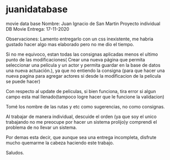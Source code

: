# juanidatabase
movie data base 
Nombre: Juan Ignacio de San Martin
Proyecto individual DB Movie
Entrega: 17-11-2020

Observaciones:
  Lamento entregarlo con un css inexistente, me habria gustado hacer algo mas elaborado pero no me dio el tiempo.
  
  Si no me equivoco, estan todas las consignas aplicadas menos el ultimo punto de las modificaciones( Crear una nueva página que permita seleccionar una película y un actor y
permita guardar en la base de datos una nueva actuación.), ya que no entiendo la consigna (para que hacer una nueva pagina para agregar actores si desde la modificacion de la pelicula se puede hacer)

  Con respecto al update de peliculas, si bien funciona, tira error si algun campo esta mal llenado(tampoco logre hacer que le funcione la validacion)
  
  Tomé los nombre de las rutas y etc como sugerencias, no como consignas.

  Al trabajar de manera individual, descuide el orden (ya que soy el unico trabajando no me preocupe por hacer un sistema prolijo)y comprendi el problema de no llevar un sistema.
  
  Por demas esta decir, que aunque sea una entrega incompleta, disfrute mucho quemarme la cabeza haciendo este trabajo.
  
  
  Saludos.


  
